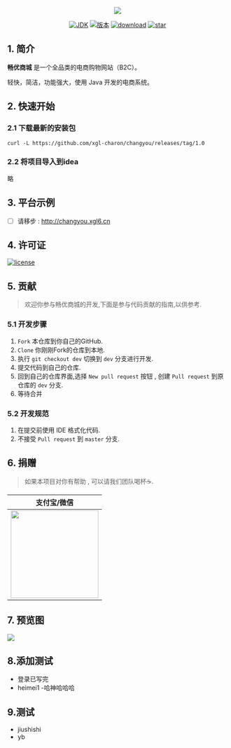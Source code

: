 <p align="center">
<a href="https://github.com/xgl-charon/JinTianFindHouse" target="_blank">
	<img src="https://cdn.xgl6.top/img/b997275e18c03a52075beb26d69aa3c.png" width=""/>
</a>
</p>

<p align="center">
  <a href="https://www.java.com/zh_CN/"><img src="https://img.shields.io/badge/JDK-1.8-yellow.svg" alt="JDK"></a>
  <a href="https://github.com/xgl-charon/JinTianFindHouse/releases"><img src="https://img.shields.io/github/v/release/xgl-charon/changyou" alt="版本"></a>
  <a href="#"><img src="https://img.shields.io/github/last-commit/xgl-charon/changyou" alt="download"></a>
  <a href="#"><img src="https://img.shields.io/github/stars/xgl-charon/changyou?style=social" alt="star"></a>

## 1. 简介

**畅优商城** 是一个全品类的电商购物网站（B2C）。

轻快，简洁，功能强大，使用 Java 开发的电商系统。



## 2. 快速开始

### 2.1 下载最新的安装包

```
curl -L https://github.com/xgl-charon/changyou/releases/tag/1.0
```

### 2.2 将项目导入到idea

略

## 3. 平台示例

- [ ] 请移步 : http://changyou.xgl6.cn

## 4. 许可证

[![license](https://img.shields.io/github/license/xgl-charon/JinTianFindHouse)](https://github.com/xgl-charon/JinTianFindHouse/blob/master/LICENSE)

## 5. 贡献

> 欢迎你参与畅优商城的开发,下面是参与代码贡献的指南,以供参考.

### 5.1 开发步骤

1. `Fork` 本仓库到你自己的GitHub.
2. `Clone`  你刚刚Fork的仓库到本地.
3. 执行  `git checkout dev`  切换到 `dev` 分支进行开发.
4. 提交代码到自己的仓库.
5. 回到自己的仓库界面,选择 ` New pull request ` 按钮 , 创建 ` Pull request ` 到原仓库的 `dev` 分支.
6. 等待合并

### 5.2 开发规范

1. 在提交前使用 IDE 格式化代码.
2. 不接受 ` Pull request ` 到 `master` 分支.

## 6. 捐赠

> 如果本项目对你有帮助 , 可以请我们团队喝杯☕️.

| 支付宝/微信                                                  |
| ------------------------------------------------------------ |
| <img src="http://blogdown.xgl6.top/xglpay.png" width="200"/> |

## 7. 预览图

![](https://cdn.xgl6.top/img/20191225093503.png)

## 8.添加测试
- 登录已写完
- heimei1
-哈神哈哈哈

## 9.测试
- jiushishi
- yb
